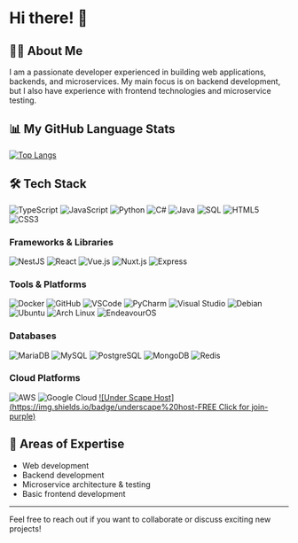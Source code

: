 # Hi there! 👋

## 🧑‍💻 About Me
I am a passionate developer experienced in building web applications, backends, and microservices. My main focus is on backend development, but I also have experience with frontend technologies and microservice testing.

## 📊 My GitHub Language Stats
[![Top Langs](https://github-readme-stats.vercel.app/api/top-langs/?username=thedrewen&layout=donut-vertical)](https://github.com/anuraghazra/github-readme-stats)

## 🛠️ Tech Stack

![TypeScript](https://img.shields.io/badge/TypeScript-blue?logo=typescript)
![JavaScript](https://img.shields.io/badge/JavaScript-F7DF1E?logo=javascript&logoColor=black)
![Python](https://img.shields.io/badge/Python-3776AB?logo=python&logoColor=white)
![C#](https://img.shields.io/badge/CSharp-239120?logo=csharp&logoColor=white)
![Java](https://img.shields.io/badge/Java-007396?logo=java&logoColor=white)
![SQL](https://img.shields.io/badge/SQL-4479A1?logo=database&logoColor=white)
![HTML5](https://img.shields.io/badge/HTML5-E34F26?logo=html5&logoColor=white)
![CSS3](https://img.shields.io/badge/CSS3-1572B6?logo=css3&logoColor=white)

### Frameworks & Libraries
![NestJS](https://img.shields.io/badge/NestJS-E0234E?logo=nestjs&logoColor=white)
![React](https://img.shields.io/badge/React-20232A?logo=react&logoColor=61DAFB)
![Vue.js](https://img.shields.io/badge/Vue.js-4FC08D?logo=vue.js&logoColor=white)
![Nuxt.js](https://img.shields.io/badge/Nuxt.js-00C58E?logo=nuxt.js&logoColor=white)
![Express](https://img.shields.io/badge/Express-000000?logo=express&logoColor=white)

### Tools & Platforms
![Docker](https://img.shields.io/badge/Docker-2496ED?logo=docker&logoColor=white)
![GitHub](https://img.shields.io/badge/GitHub-181717?logo=github&logoColor=white)
![VSCode](https://img.shields.io/badge/VSCode-007ACC?logo=visual-studio-code&logoColor=white)
![PyCharm](https://img.shields.io/badge/PyCharm-000000?logo=pycharm&logoColor=white)
![Visual Studio](https://img.shields.io/badge/Visual%20Studio-5C2D91?logo=visual-studio&logoColor=white)
![Debian](https://img.shields.io/badge/Debian-A81D33?logo=debian&logoColor=white)
![Ubuntu](https://img.shields.io/badge/Ubuntu-E95420?logo=ubuntu&logoColor=white)
![Arch Linux](https://img.shields.io/badge/Arch%20Linux-1793D1?logo=arch-linux&logoColor=white)
![EndeavourOS](https://img.shields.io/badge/EndeavourOS-7C3AED?logo=endeavouros&logoColor=white)

### Databases
![MariaDB](https://img.shields.io/badge/MariaDB-003545?logo=mariadb&logoColor=white)
![MySQL](https://img.shields.io/badge/MySQL-4479A1?logo=mysql&logoColor=white)
![PostgreSQL](https://img.shields.io/badge/PostgreSQL-336791?logo=postgresql&logoColor=white)
![MongoDB](https://img.shields.io/badge/MongoDB-47A248?logo=mongodb&logoColor=white)
![Redis](https://img.shields.io/badge/Redis-DC382D?logo=redis&logoColor=white)

### Cloud Platforms
![AWS](https://img.shields.io/badge/AWS-232F3E?logo=amazon-aws&logoColor=white)
![Google Cloud](https://img.shields.io/badge/Google%20Cloud-4285F4?logo=google-cloud&logoColor=white)
[![Under Scape Host](https://img.shields.io/badge/underscape%20host-FREE Click for join-purple)](https://under-scape.com/join)

## 🔬 Areas of Expertise
- Web development
- Backend development
- Microservice architecture & testing
- Basic frontend development

---

Feel free to reach out if you want to collaborate or discuss exciting new projects!
